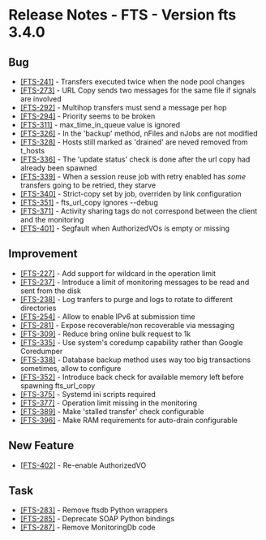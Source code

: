 Release Notes - FTS - Version fts 3.4.0
=======================================

## Bug
* [[FTS-241]](https://its.cern.ch/jira/browse/FTS-241) - Transfers executed twice when the node pool changes
* [[FTS-273]](https://its.cern.ch/jira/browse/FTS-273) - URL Copy sends two messages for the same file if signals are involved
* [[FTS-292]](https://its.cern.ch/jira/browse/FTS-292) - Multihop transfers must send a message per hop
* [[FTS-294]](https://its.cern.ch/jira/browse/FTS-294) - Priority seems to be broken
* [[FTS-311]](https://its.cern.ch/jira/browse/FTS-311) - max_time_in_queue value is ignored 
* [[FTS-326]](https://its.cern.ch/jira/browse/FTS-326) - In the 'backup' method, nFiles and nJobs are not modified
* [[FTS-328]](https://its.cern.ch/jira/browse/FTS-328) - Hosts still marked as 'drained' are neved removed from t_hosts
* [[FTS-336]](https://its.cern.ch/jira/browse/FTS-336) - The 'update status' check is done after the url copy had already been spawned
* [[FTS-339]](https://its.cern.ch/jira/browse/FTS-339) - When a session reuse job with retry enabled has *some* transfers going to be retried, they starve
* [[FTS-340]](https://its.cern.ch/jira/browse/FTS-340) - Strict-copy set by job, overriden by link configuration 
* [[FTS-351]](https://its.cern.ch/jira/browse/FTS-351) - fts_url_copy ignores --debug
* [[FTS-371]](https://its.cern.ch/jira/browse/FTS-371) - Activity sharing tags do not correspond between the client and the monitoring
* [[FTS-401]](https://its.cern.ch/jira/browse/FTS-401) - Segfault when AuthorizedVOs is empty or missing

## Improvement
* [[FTS-227]](https://its.cern.ch/jira/browse/FTS-227) - Add support for wildcard in the operation limit
* [[FTS-237]](https://its.cern.ch/jira/browse/FTS-237) - Introduce a limit of monitoring messages to be read and sent from the disk
* [[FTS-238]](https://its.cern.ch/jira/browse/FTS-238) - Log tranfers to purge and logs to rotate to different directories
* [[FTS-254]](https://its.cern.ch/jira/browse/FTS-254) - Allow to enable IPv6 at submission time
* [[FTS-281]](https://its.cern.ch/jira/browse/FTS-281) - Expose recoverable/non recoverable via messaging
* [[FTS-309]](https://its.cern.ch/jira/browse/FTS-309) - Reduce bring online bulk request to 1k
* [[FTS-335]](https://its.cern.ch/jira/browse/FTS-335) - Use system's coredump capability rather than Google Coredumper
* [[FTS-338]](https://its.cern.ch/jira/browse/FTS-338) - Database backup method uses way too big transactions sometimes, allow to configure
* [[FTS-352]](https://its.cern.ch/jira/browse/FTS-352) - Introduce back check for available memory left before spawning fts_url_copy
* [[FTS-375]](https://its.cern.ch/jira/browse/FTS-375) - Systemd ini scripts required
* [[FTS-377]](https://its.cern.ch/jira/browse/FTS-377) - Operation limit missing in the monitoring
* [[FTS-389]](https://its.cern.ch/jira/browse/FTS-389) - Make 'stalled transfer' check configurable
* [[FTS-396]](https://its.cern.ch/jira/browse/FTS-396) - Make RAM requirements for auto-drain configurable

## New Feature
* [[FTS-402]](https://its.cern.ch/jira/browse/FTS-402) - Re-enable AuthorizedVO

## Task
* [[FTS-283]](https://its.cern.ch/jira/browse/FTS-283) - Remove ftsdb Python wrappers
* [[FTS-285]](https://its.cern.ch/jira/browse/FTS-285) - Deprecate SOAP Python bindings
* [[FTS-287]](https://its.cern.ch/jira/browse/FTS-287) - Remove MonitoringDb code


